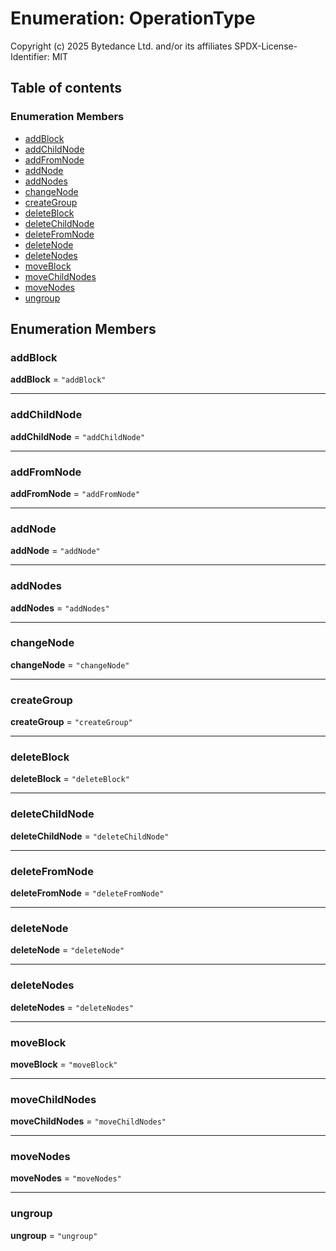 # Enumeration: OperationType

Copyright (c) 2025 Bytedance Ltd. and/or its affiliates
SPDX-License-Identifier: MIT

## Table of contents

### Enumeration Members

* [addBlock](/auto-docs/free-layout-editor/enums/OperationType.md#addblock)
* [addChildNode](/auto-docs/free-layout-editor/enums/OperationType.md#addchildnode)
* [addFromNode](/auto-docs/free-layout-editor/enums/OperationType.md#addfromnode)
* [addNode](/auto-docs/free-layout-editor/enums/OperationType.md#addnode)
* [addNodes](/auto-docs/free-layout-editor/enums/OperationType.md#addnodes)
* [changeNode](/auto-docs/free-layout-editor/enums/OperationType.md#changenode)
* [createGroup](/auto-docs/free-layout-editor/enums/OperationType.md#creategroup)
* [deleteBlock](/auto-docs/free-layout-editor/enums/OperationType.md#deleteblock)
* [deleteChildNode](/auto-docs/free-layout-editor/enums/OperationType.md#deletechildnode)
* [deleteFromNode](/auto-docs/free-layout-editor/enums/OperationType.md#deletefromnode)
* [deleteNode](/auto-docs/free-layout-editor/enums/OperationType.md#deletenode)
* [deleteNodes](/auto-docs/free-layout-editor/enums/OperationType.md#deletenodes)
* [moveBlock](/auto-docs/free-layout-editor/enums/OperationType.md#moveblock)
* [moveChildNodes](/auto-docs/free-layout-editor/enums/OperationType.md#movechildnodes)
* [moveNodes](/auto-docs/free-layout-editor/enums/OperationType.md#movenodes)
* [ungroup](/auto-docs/free-layout-editor/enums/OperationType.md#ungroup)

## Enumeration Members

### addBlock

**addBlock** = `"addBlock"`

***

### addChildNode

**addChildNode** = `"addChildNode"`

***

### addFromNode

**addFromNode** = `"addFromNode"`

***

### addNode

**addNode** = `"addNode"`

***

### addNodes

**addNodes** = `"addNodes"`

***

### changeNode

**changeNode** = `"changeNode"`

***

### createGroup

**createGroup** = `"createGroup"`

***

### deleteBlock

**deleteBlock** = `"deleteBlock"`

***

### deleteChildNode

**deleteChildNode** = `"deleteChildNode"`

***

### deleteFromNode

**deleteFromNode** = `"deleteFromNode"`

***

### deleteNode

**deleteNode** = `"deleteNode"`

***

### deleteNodes

**deleteNodes** = `"deleteNodes"`

***

### moveBlock

**moveBlock** = `"moveBlock"`

***

### moveChildNodes

**moveChildNodes** = `"moveChildNodes"`

***

### moveNodes

**moveNodes** = `"moveNodes"`

***

### ungroup

**ungroup** = `"ungroup"`
